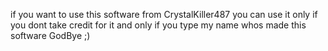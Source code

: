 if you want to use this software from CrystalKiller487 you can use it only if you dont take credit for it and only if you type my name whos made this software 
GodBye ;)
